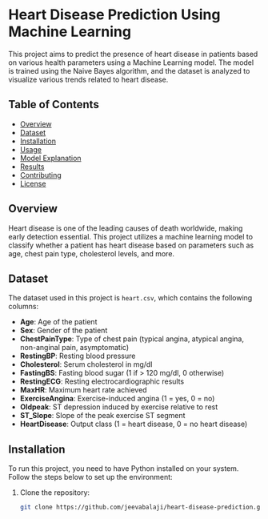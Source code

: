 # Heart Disease Prediction Using Machine Learning

This project aims to predict the presence of heart disease in patients based on various health parameters using a Machine Learning model. The model is trained using the Naive Bayes algorithm, and the dataset is analyzed to visualize various trends related to heart disease.

## Table of Contents
- [Overview](#overview)
- [Dataset](#dataset)
- [Installation](#installation)
- [Usage](#usage)
- [Model Explanation](#model-explanation)
- [Results](#results)
- [Contributing](#contributing)
- [License](#license)

## Overview

Heart disease is one of the leading causes of death worldwide, making early detection essential. This project utilizes a machine learning model to classify whether a patient has heart disease based on parameters such as age, chest pain type, cholesterol levels, and more.

## Dataset

The dataset used in this project is `heart.csv`, which contains the following columns:

- **Age**: Age of the patient
- **Sex**: Gender of the patient
- **ChestPainType**: Type of chest pain (typical angina, atypical angina, non-anginal pain, asymptomatic)
- **RestingBP**: Resting blood pressure
- **Cholesterol**: Serum cholesterol in mg/dl
- **FastingBS**: Fasting blood sugar (1 if > 120 mg/dl, 0 otherwise)
- **RestingECG**: Resting electrocardiographic results
- **MaxHR**: Maximum heart rate achieved
- **ExerciseAngina**: Exercise-induced angina (1 = yes, 0 = no)
- **Oldpeak**: ST depression induced by exercise relative to rest
- **ST_Slope**: Slope of the peak exercise ST segment
- **HeartDisease**: Output class (1 = heart disease, 0 = no heart disease)

## Installation

To run this project, you need to have Python installed on your system. Follow the steps below to set up the environment:

1. Clone the repository:
   ```bash
   git clone https://github.com/jeevabalaji/heart-disease-prediction.git
